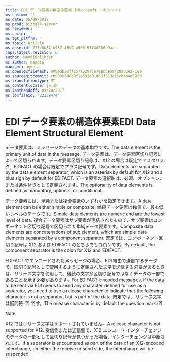 ```yaml
---
title: EDI データ要素の構造体要素 |Microsoft ドキュメント
ms.custom: ''
ms.date: 06/08/2017
ms.prod: biztalk-server
ms.reviewer: ''
ms.suite: ''
ms.tgt_pltfrm: ''
ms.topic: article
ms.assetid: 775e8b87-b952-46d2-a506-5174d216a9aa
caps.latest.revision: 6
author: MandiOhlinger
ms.author: mandia
manager: anneta
ms.openlocfilehash: 600edb30ff157a520ac67eebce58428a62e27c8e
ms.sourcegitcommit: cb908c540d8f1a692d01dc8f313e16cb4b4e696d
ms.translationtype: MT
ms.contentlocale: ja-JP
ms.lasthandoff: 09/20/2017
ms.locfileid: "22239474"
---
```

# <a name="edi-data-element-structural-element"></a><span data-ttu-id="c08fb-102">EDI データ要素の構造体要素</span><span class="sxs-lookup"><span data-stu-id="c08fb-102">EDI Data Element Structural Element</span></span>
<span data-ttu-id="c08fb-103">データ要素は、メッセージのデータの基本単位です。</span><span class="sxs-lookup"><span data-stu-id="c08fb-103">The data element is the primary unit of data in the message.</span></span> <span data-ttu-id="c08fb-104">データ要素は、データ要素区切り記号によって区切られます。データ要素区切り記号は、X12 の場合は既定でアスタリスク、EDIFACT の場合は既定でプラス記号です。</span><span class="sxs-lookup"><span data-stu-id="c08fb-104">Data elements are separated by the data element separator, which is an asterisk by default for X12 and a plus sign by default for EDIFACT.</span></span> <span data-ttu-id="c08fb-105">データ要素の選択肢は、必須、オプション、または条件付きとして定義されます。</span><span class="sxs-lookup"><span data-stu-id="c08fb-105">The optionality of data elements is defined as mandatory, optional, or conditional.</span></span>  
  
 <span data-ttu-id="c08fb-106">データ要素には、単純または複合要素のいずれかを指定できます。</span><span class="sxs-lookup"><span data-stu-id="c08fb-106">A data element can be either simple or composite.</span></span> <span data-ttu-id="c08fb-107">単純データ要素は数値で、最も低いレベルのデータです。</span><span class="sxs-lookup"><span data-stu-id="c08fb-107">Simple data elements are numeric and are the lowest level of data.</span></span> <span data-ttu-id="c08fb-108">複合データ要素はサブ要素が連結されたもので、サブ要素はコンポーネント区切り記号で区切られた単純データ要素です。</span><span class="sxs-lookup"><span data-stu-id="c08fb-108">Composite data elements are concatenations of sub element, which are simple data elements separated by a component separator.</span></span> <span data-ttu-id="c08fb-109">既定では、コンポーネント区切り記号は X12 および EDIFACT のどちらでもコロンです。</span><span class="sxs-lookup"><span data-stu-id="c08fb-109">By default, the component separator is the colon for X12 and EDIFACT.</span></span>  
  
 <span data-ttu-id="c08fb-110">EDIFACT でエンコードされたメッセージの場合、EDI 経由で送信するデータで、区切り記号として使用するように定義された文字を送信する必要があるときは、リリース文字を使用して、後続の文字が区切り記号ではなくデータの一部であることを示す必要があります。</span><span class="sxs-lookup"><span data-stu-id="c08fb-110">For EDIFACT-encoded messages, if the data to be sent via EDI needs to send any character defined for use as a separator, you need to use a release character to indicate that the following character is not a separator, but is part of the data.</span></span> <span data-ttu-id="c08fb-111">既定では、リリース文字は疑問符 (?) です。</span><span class="sxs-lookup"><span data-stu-id="c08fb-111">The release character is by default the question mark (?).</span></span>  
  
> [!NOTE]
>  <span data-ttu-id="c08fb-112">X12 ではリリース文字はサポートされていません。</span><span class="sxs-lookup"><span data-stu-id="c08fb-112">A release character is not supported for X12.</span></span> <span data-ttu-id="c08fb-113">受信側または送信側で、X12 エンコード インターチェンジのデータの一部として区切り記号が見つかった場合、インターチェンジは中断されます。</span><span class="sxs-lookup"><span data-stu-id="c08fb-113">If a separator is encountered as part of the data of an X12-encoded interchange, on either the receive or send side, the interchange will be suspended.</span></span>